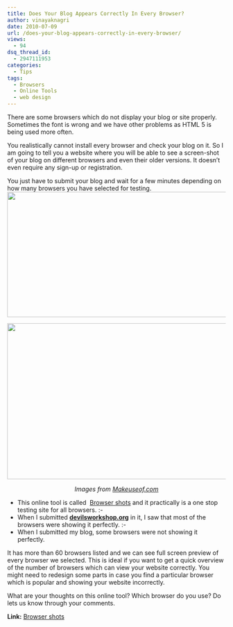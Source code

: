 ```yaml
---
title: Does Your Blog Appears Correctly In Every Browser?
author: vinayaknagri
date: 2010-07-09
url: /does-your-blog-appears-correctly-in-every-browser/
views:
  - 94
dsq_thread_id:
  - 2947111953
categories:
  - Tips
tags:
  - Browsers
  - Online Tools
  - web design
---
```

There are some browsers which do not display your blog or site properly. Sometimes the font is wrong and we have other problems as HTML 5 is being used more often.

You realistically cannot install every browser and check your blog on it. So I am going to tell you a website where you will be able to see a screen-shot of your blog on different browsers and even their older versions. It doesn&#8217;t even require any sign-up or registration.

You just have to submit your blog and wait for a few minutes depending on how many browsers you have selected for testing.  
<a rel="attachment wp-att-27996" href="http://devilsworkshop.org/does-your-blog-appears-correctly-in-every-browser/brawsershots/"><img class="size-full wp-image-27996 aligncenter" src="http://cdn.devilsworkshop.org/files/2010/07/brawsershots.jpg" alt="" width="570" height="289" /></a>

<p style="text-align: center;">
  <a rel="attachment wp-att-27996" href="http://devilsworkshop.org/does-your-blog-appears-correctly-in-every-browser/brawsershots/"></a><a rel="attachment wp-att-27995" href="http://devilsworkshop.org/does-your-blog-appears-correctly-in-every-browser/brawsershots1/"><img class="alignnone size-full wp-image-27995" src="http://cdn.devilsworkshop.org/files/2010/07/brawsershots1.jpg" alt="" width="528" height="360" /></a>
</p>

<p style="text-align: center;">
  <em>Images from <a href="http://www.makeuseof.com/" onclick="_gaq.push(['_trackEvent', 'outbound-article', 'http://www.makeuseof.com/', 'Makeuseof.com']);" title="Make Use Of"  target="_blank">Makeuseof.com</a></em>
</p>

  * This online tool is called  <a href="http://browsershots.org/" onclick="_gaq.push(['_trackEvent', 'outbound-article', 'http://browsershots.org/', 'Browser shots']);" title="Browser Shots"  target="_blank">Browser shots</a> and it practically is a one stop testing site for all browsers. <img src="http://devilsworkshop.org/wp-includes/images/smilies/simple-smile.png" alt=":-)" class="wp-smiley" style="height: 1em; max-height: 1em;" />
  * When I submitted **[devilsworkshop.org][1]** in it, I saw that most of the browsers were showing it perfectly. <img src="http://devilsworkshop.org/wp-includes/images/smilies/simple-smile.png" alt=":-)" class="wp-smiley" style="height: 1em; max-height: 1em;" />
  * When I submitted my blog, some browsers were not showing it perfectly.

It has more than 60 browsers listed and we can see full screen preview of every browser we selected. This is ideal if you want to get a quick overview of the number of browsers which can view your website correctly. You might need to redesign some parts in case you find a particular browser which is popular and showing your website incorrectly.

What are your thoughts on this online tool? Which browser do you use? Do lets us know through your comments.

**Link:** <a href="http://browsershots.org/" onclick="_gaq.push(['_trackEvent', 'outbound-article', 'http://browsershots.org/', 'Browser shots']);" title="Browser Shots"  target="_blank">Browser shots</a>

 [1]: http://devilsworkshop.org
